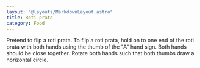 ```yaml
---
layout: "@layouts/MarkdownLayout.astro"
title: Roti prata
category: Food
---
```


Pretend to flip a roti prata. To flip a roti prata,
hold on to one end of the roti prata with both hands
using the thumb of the "A" hand sign.
Both hands should be close together.
Rotate both hands such that both thumbs draw a horizontal circle.
